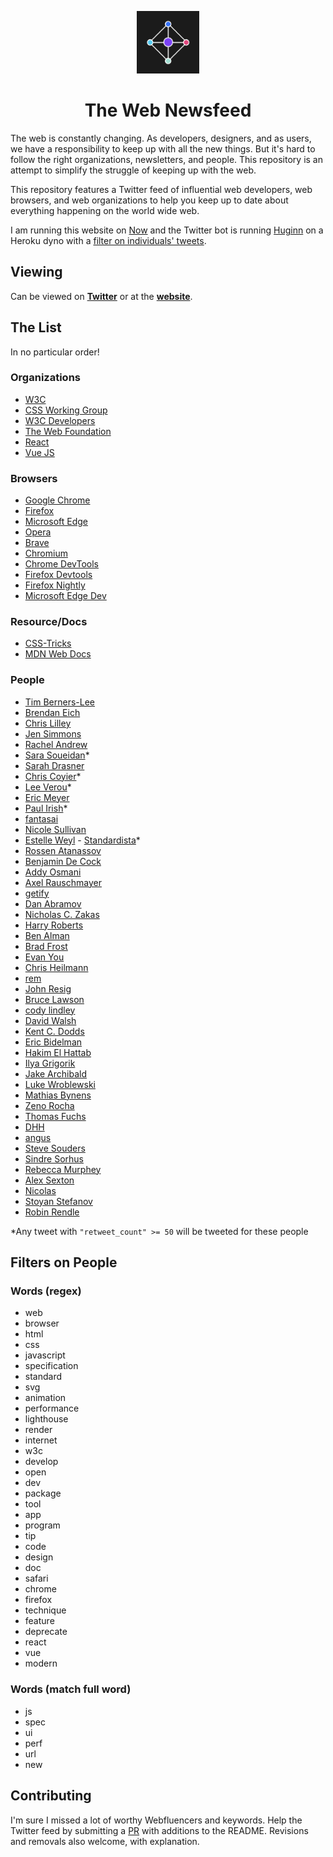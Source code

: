 <p align="center">
  <img src="./webfluencer_logo.jpg" width="100" />
</p>

<h1 align="center">The Web Newsfeed</h1>

The web is constantly changing. As developers, designers, and as users, we have a responsibility to keep up with all the new things. But it's hard to follow the right organizations, newsletters, and people. This repository is an attempt to simplify the struggle of keeping up with the web.

This repository features a Twitter feed of influential web developers, web browsers, and web organizations to help you keep up to date about everything happening on the world wide web.

I am running this website on [Now](https://zeit.co/now) and the Twitter bot is running [Huginn](https://github.com/huginn/huginn) on a Heroku dyno with a [filter on individuals' tweets](#keyword-filters-on-individuals).

## Viewing

Can be viewed on **[Twitter](https://twitter.com/Webfluencers)** or at the **[website](https://w3.now.sh)**.

## The List

In no particular order!

### Organizations

- [W3C](https://twitter.com/w3c)
- [CSS Working Group](https://twitter.com/csswg)
- [W3C Developers](https://twitter.com/w3cdevs)
- [The Web Foundation](https://twitter.com/webfoundation)
- [React](https://twitter.com/reactjs)
- [Vue JS](https://twitter.com/vuejs)

### Browsers

- [Google Chrome](https://twitter.com/googlechrome)
- [Firefox](https://twitter.com/firefox)
- [Microsoft Edge](https://twitter.com/MicrosoftEdge)
- [Opera](https://twitter.com/opera)
- [Brave](https://twitter.com/brave)
- [Chromium](https://twitter.com/ChromiumDev)
- [Chrome DevTools](https://twitter.com/ChromeDevTools)
- [Firefox Devtools](https://twitter.com/FirefoxDevTools)
- [Firefox Nightly](https://twitter.com/FirefoxNightly)
- [Microsoft Edge Dev](https://twitter.com/MSEdgeDev)

### Resource/Docs

- [CSS-Tricks](https://twitter.com/css)
- [MDN Web Docs](https://twitter.com/MozDevNet)

### People

- [Tim Berners-Lee](https://twitter.com/timberners_lee)
- [Brendan Eich](https://twitter.com/BrendanEich)
- [Chris Lilley](https://twitter.com/svgeesus)
- [Jen Simmons](https://twitter.com/jensimmons)
- [Rachel Andrew](https://twitter.com/rachelandrew)
- [Sara Soueidan](https://twitter.com/SaraSoueidan)*
- [Sarah Drasner](https://twitter.com/sarah_edo)
- [Chris Coyier](https://twitter.com/chriscoyier)*
- [Lee Verou](https://twitter.com/LeaVerou)*
- [Eric Meyer](https://twitter.com/meyerweb)
- [Paul Irish](https://twitter.com/paul_irish)*
- [fantasai](https://twitter.com/fantasai)
- [Nicole Sullivan](https://twitter.com/stubbornella)
- [Estelle Weyl](https://twitter.com/estellevw) - [Standardista](https://twitter.com/standardista)*
- [Rossen Atanassov](https://twitter.com/cssrossen)
- [Benjamin De Cock](https://twitter.com/bdc)
- [Addy Osmani](https://twitter.com/addyosmani)
- [Axel Rauschmayer](https://twitter.com/rauschma)
- [getify](https://twitter.com/getify)
- [Dan Abramov](https://twitter.com/dan_abramov)
- [Nicholas C. Zakas](https://twitter.com/slicknet)
- [Harry Roberts](https://twitter.com/csswizardry)
- [Ben Alman](https://twitter.com/cowboy)
- [Brad Frost](https://twitter.com/brad_frost)
- [Evan You](https://twitter.com/youyuxi)
- [Chris Heilmann](https://twitter.com/codepo8)
- [rem](https://twitter.com/rem)
- [John Resig](https://twitter.com/jeresig)
- [Bruce Lawson](https://twitter.com/brucel)
- [cody lindley](https://twitter.com/codylindley)
- [David Walsh](https://twitter.com/davidwalshblog)
- [Kent C. Dodds](https://twitter.com/kentcdodds)
- [Eric Bidelman](https://twitter.com/ebidel)
- [Hakim El Hattab](https://twitter.com/hakimel)
- [Ilya Grigorik](https://twitter.com/igrigorik)
- [Jake Archibald](https://twitter.com/jaffathecake)
- [Luke Wroblewski](https://twitter.com/lukew)
- [Mathias Bynens](https://twitter.com/mathias)
- [Zeno Rocha](https://twitter.com/zenorocha)
- [Thomas Fuchs](https://twitter.com/thomasfuchs)
- [DHH](https://twitter.com/dhh)
- [angus](https://twitter.com/angustweets)
- [Steve Souders](https://twitter.com/Souders)
- [Sindre Sorhus](https://twitter.com/sindresorhus)
- [Rebecca Murphey](https://twitter.com/rmurphey)
- [Alex Sexton](https://twitter.com/SlexAxton)
- [Nicolas](https://twitter.com/necolas)
- [Stoyan Stefanov](https://twitter.com/stoyanstefanov)
- [Robin Rendle](https://twitter.com/robinrendle)

*Any tweet with `"retweet_count" >= 50` will be tweeted for these people

## Filters on People

### Words (regex)

- web
- browser
- html
- css
- javascript
- specification
- standard
- svg
- animation
- performance
- lighthouse
- render
- internet
- w3c
- develop
- open
- dev
- package
- tool
- app
- program
- tip
- code
- design
- doc
- safari
- chrome
- firefox
- technique
- feature
- deprecate
- react
- vue
- modern

### Words (match full word)

- js
- spec
- ui
- perf
- url
- new

## Contributing

I'm sure I missed a lot of worthy Webfluencers and keywords. Help the Twitter feed by submitting a [PR](https://github.com/thomaswangio/w3/pulls) with additions to the README. Revisions and removals also welcome, with explanation.
